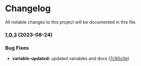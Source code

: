 # Changelog

All notable changes to this project will be documented in this file.

### [1.0.3](https://github.com/shamimice03/terraform-aws-acm-route53/compare/v1.0.2...v1.0.3) (2023-08-24)


### Bug Fixes

* **variable-updated:** updated variables and docs ([7c90c0e](https://github.com/shamimice03/terraform-aws-acm-route53/commit/7c90c0e6a3ec57afdb413c6c7d2376a96a190659))

